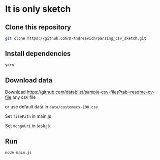 # It is only sketch

## Clone this repository

```bash
git clone https://github.com/D-Andreevich/parsing_csv_sketch.git
```

## Install dependencies

```bash
yarn
```

## Download data

Download https://github.com/datablist/sample-csv-files?tab=readme-ov-file any csv file

  or use default data in `data/customers-100.csv`

Set `filePath` in main.js

Set `mongoUri` in task.js


## Run

```bash
node main.js
```
